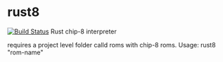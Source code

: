# rust8
[![Build Status](https://travis-ci.org/dkudernatsch/rust8.svg?branch=master)](https://travis-ci.org/dkudernatsch/rust8)
Rust chip-8 interpreter

requires a project level folder calld roms with chip-8 roms.
Usage: rust8 "rom-name"
